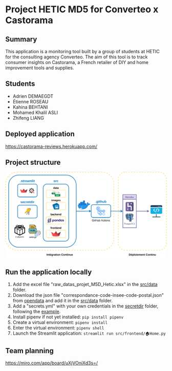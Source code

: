 # Project HETIC MD5 for Converteo x Castorama

## Summary
This application is a monitoring tool built by a group of students at HETIC for the consulting agency Converteo. The aim of this tool is to track consumer insights on Castorama, a French retailer of DIY and home improvement tools and supplies.

## Students
- Adrien DEMAEGDT
- Étienne ROSEAU
- Kahina BEHTANI
- Mohamed Khalil ASLI
- Zhifeng LIANG

## Deployed application
https://castorama-reviews.herokuapp.com/

## Project structure
![castorama reviews](src/images/architecture_drawio.png)

## Run the application locally
1. Add the excel file "raw_datas_projet_M5D_Hetic.xlsx" in the [src/data](src/data/) folder.
2. Download the json file "correspondance-code-insee-code-postal.json" from [opendata](https://public.opendatasoft.com/explore/dataset/correspondance-code-insee-code-postal/export/) and add it in the [src/data](src/data/) folder.
3. Add a "secrets.yml" with your own credentials in the [secretdir](secretdir/) folder, following the [example](secretdir/secrets.yml.example).
2. Install pipenv if not yet installed: `pip install pipenv`
3. Create a virtual environment: `pipenv install`
4. Enter the virtual environment: `pipenv shell`
5. Launch the Streamlit application: `streamlit run src/frontend/🏠Home.py`

## Team planning
https://miro.com/app/board/uXjVOniXd3s=/